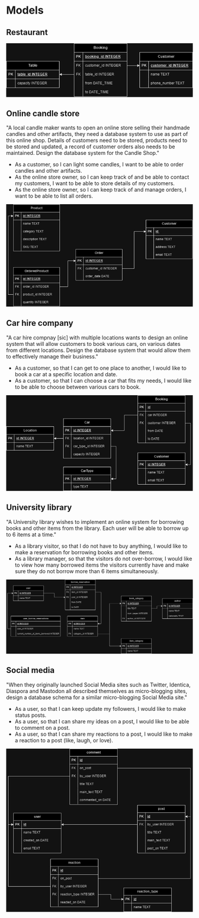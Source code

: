 # Models

## Restaurant

![restaurant](imgs/restaurant.jpg)

## Online candle store

"A local candle maker wants to open an online store selling their handmade candles and other artifacts, they need a database system to use as part of this online shop. Details of customers need to be stored, products need to be stored and updated, a record of customer orders also needs to be maintained. Design the database system for the Candle Shop."

- As a customer, so I can light some candles, I want to be able to order candles and other artifacts.
- As the online store owner, so I can keep track of and be able to contact my customers, I want to be able to store details of my customers.
- As the online store owner, so I can keep track of and manage orders, I want to be able to list all orders.

![candyshop](imgs/candyshop.jpg)

## Car hire company

"A car hire compnay [sic] with multiple locations wants to design an online system that will allow customers to book various cars, on various dates from different locations. Design the database system that would allow them to effectively manage their business."

- As a customer, so that I can get to one place to another, I would like to book a car at a specific location and date.
- As a customer, so that I can choose a car that fits my needs, I would like to be able to choose between various cars to book.

![carhire](imgs/carhire.jpg)

## University library

"A University library wishes to implement an online system for borrowing books and other items from the library. Each user will be able to borrow up to 6 items at a time."

- As a library visitor, so that I do not have to buy anything, I would like to make a reservation for borrowing books and other items.
- As a library manager, so that the visitors do not over-borrow, I would like to view how many borrowed items the visitors currently have and make sure they do not borrow more than 6 items simultaneously.

![univeristylibrary](imgs/unilibrary.jpg)

## Social media

"When they originally launched Social Media sites such as Twitter, Identica, Diaspora and Mastodon all described themselves as micro-blogging sites, design a database schema for a similar micro-blogging Social Media site."

- As a user, so that I can keep update my followers, I would like to make status posts.
- As a user, so that I can share my ideas on a post, I would like to be able to comment on a post.
- As a user, so that I can share my reactions to a post, I would like to make a reaction to a post (like, laugh, or love).

![socialmedia](imgs/socialmedia.jpg)
